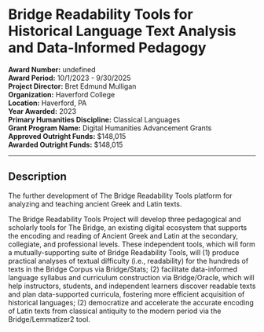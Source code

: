 
# Bridge Readability Tools for Historical Language Text Analysis and Data-Informed Pedagogy

**Award Number:** undefined  
**Award Period:** 10/1/2023 - 9/30/2025  
**Project Director:** Bret Edmund Mulligan  
**Organization:** Haverford College  
**Location:** Haverford, PA  
**Year Awarded:** 2023  
**Primary Humanities Discipline:** Classical Languages  
**Grant Program Name:** Digital Humanities Advancement Grants  
**Approved Outright Funds:** $148,015  
**Awarded Outright Funds:** $148,015  

---

## Description

<p>The further development of The Bridge Readability Tools platform for analyzing and teaching ancient Greek and Latin texts.</p>
<p>The Bridge Readability Tools Project will develop three pedagogical and scholarly tools for The Bridge, an existing digital ecosystem that supports the encoding and reading of Ancient Greek and Latin at the secondary, collegiate, and professional levels. These independent tools, which will form a mutually-supporting suite of Bridge Readability Tools, will (1) produce practical analyses of textual difficulty (i.e., readability) for the hundreds of texts in the Bridge Corpus via Bridge/Stats; (2) facilitate data-informed language syllabus and curriculum construction via Bridge/Oracle, which will help instructors, students, and independent learners discover readable texts and plan data-supported curricula, fostering more efficient acquisition of historical languages; (2) democratize and accelerate the accurate encoding of Latin texts from classical antiquity to the modern period via the Bridge/Lemmatizer2 tool.</p>
